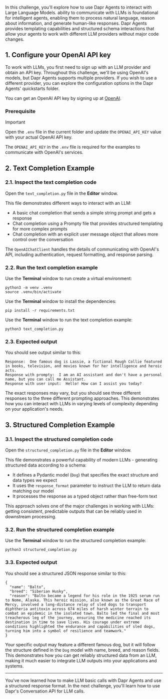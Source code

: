 In this challenge, you'll explore how to use Dapr Agents to interact with Large Language Models.  ability to communicate with LLMs is foundational for intelligent agents, enabling them to process natural language, reason about information, and generate human-like responses. Dapr Agents provides templating capabilities and structured schema interactions that allow your agents to work with different LLM providers without major code changes.

## 1. Configure your OpenAI API key

To work with LLMs, you first need to sign up with an LLM provider and obtain an API key. Throughout this challenge, we'll be using OpenAI's models, but Dapr Agents supports multiple providers. If you wish to use a different provider, you can explore the configuration options in the Dapr Agents' quickstarts folder.

You can get an OpenAI API key by signing up at [OpenAI](https://platform.openai.com/signup).

### Prerequisite

> [!IMPORTANT]
> Open the `.env` file in the current folder and update the `OPENAI_API_KEY` value with your actual OpenAI API key.

The `OPENAI_API_KEY` in the `.env` file is required for the examples to communicate with OpenAI's services.

## 2. Text Completion Example

### 2.1. Inspect the text completion code

Open the `text_completion.py` file in the **Editor** window.

This file demonstrates different ways to interact with an LLM:

- A basic chat completion that sends a simple string prompt and gets a response
- Chat completion using a Prompty file that provides structured templating for more complex prompts
- Chat completion with an explicit user message object that allows more control over the conversation

The `OpenAIChatClient` handles the details of communicating with OpenAI's API, including authentication, request formatting, and response parsing.

### 2.2. Run the text completion example

Use the **Terminal** window to run create a virtual environment:

```bash,run
python3 -m venv .venv
source .venv/bin/activate
```

Use the **Terminal** window to install the dependencies:

```bash,run
pip install -r requirements.txt
```

Use the **Terminal** window to run the text completion example:

```bash,run
python3 text_completion.py
```

### 2.3. Expected output

You should see output similar to this:

```text,nocopy
Response:  One famous dog is Lassie, a fictional Rough Collie featured in books, television, and movies known for her intelligence and heroic acts.
Response with prompty:  I am an AI assistant and don't have a personal name, but you can call me Assistant.
Response with user input:  Hello! How can I assist you today?
```

The exact responses may vary, but you should see three different responses to the three different prompting approaches. This demonstrates how you can interact with LLMs in varying levels of complexity depending on your application's needs.

## 3. Structured Completion Example

### 3.1. Inspect the structured completion code

Open the `structured_completion.py` file in the **Editor** window.

This file demonstrates a powerful capability of modern LLMs - generating structured data according to a schema:

- It defines a Pydantic model (`Dog`) that specifies the exact structure and data types we expect
- It uses the `response_format` parameter to instruct the LLM to return data matching our model
- It processes the response as a typed object rather than free-form text

This approach solves one of the major challenges in working with LLMs: getting consistent, predictable outputs that can be reliably used in downstream processing.

### 3.2. Run the structured completion example

Use the **Terminal** window to run the structured completion example:

```bash,run
python3 structured_completion.py
```

### 3.3. Expected output

You should see a structured JSON response similar to this:

```json,nocopy
{
  "name": "Balto",
  "breed": "Siberian Husky",
  "reason": "Balto became a legend for his role in the 1925 serum run to Nome, Alaska. This heroic mission, also known as the Great Race of Mercy, involved a long-distance relay of sled dogs to transport diphtheria antitoxin across 674 miles of harsh winter terrain to combat an epidemic in the isolated town. Balto led the final and most treacherous leg of the journey, ensuring the medicine reached its destination in time to save lives. His courage under extreme conditions highlighted the endurance and capabilities of sled dogs, turning him into a symbol of resilience and teamwork."
}
```

Your specific output may feature a different famous dog, but it will follow the structure defined in the `Dog` model with name, breed, and reason fields. This demonstrates how you can get reliably structured data from an LLM, making it much easier to integrate LLM outputs into your applications and systems.

---

You've now learned how to make LLM basic calls with Dapr Agents and use a structured response format. In the next challenge, you'll learn how to use Dapr's Conversation API for LLM calls.
